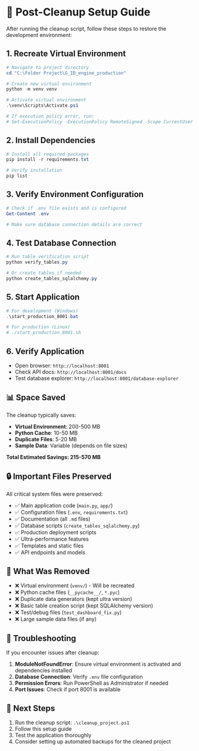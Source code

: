 # 🚀 Post-Cleanup Setup Guide

After running the cleanup script, follow these steps to restore the development environment:

## 1. Recreate Virtual Environment

```powershell
# Navigate to project directory
cd "C:\Folder Project\G_ID_engine_production"

# Create new virtual environment
python -m venv venv

# Activate virtual environment
.\venv\Scripts\Activate.ps1

# If execution policy error, run:
# Set-ExecutionPolicy -ExecutionPolicy RemoteSigned -Scope CurrentUser
```

## 2. Install Dependencies

```powershell
# Install all required packages
pip install -r requirements.txt

# Verify installation
pip list
```

## 3. Verify Environment Configuration

```powershell
# Check if .env file exists and is configured
Get-Content .env

# Make sure database connection details are correct
```

## 4. Test Database Connection

```powershell
# Run table verification script
python verify_tables.py

# Or create tables if needed
python create_tables_sqlalchemy.py
```

## 5. Start Application

```powershell
# For development (Windows)
.\start_production_8001.bat

# For production (Linux)
# ./start_production_8001.sh
```

## 6. Verify Application

- Open browser: `http://localhost:8001`
- Check API docs: `http://localhost:8001/docs`
- Test database explorer: `http://localhost:8001/database-explorer`

## 📊 Space Saved

The cleanup typically saves:
- **Virtual Environment**: 200-500 MB
- **Python Cache**: 10-50 MB  
- **Duplicate Files**: 5-20 MB
- **Sample Data**: Variable (depends on file sizes)

**Total Estimated Savings: 215-570 MB**

## 🔒 Important Files Preserved

All critical system files were preserved:
- ✅ Main application code (`main.py`, `app/`)
- ✅ Configuration files (`.env`, `requirements.txt`)
- ✅ Documentation (all `.md` files)
- ✅ Database scripts (`create_tables_sqlalchemy.py`)
- ✅ Production deployment scripts
- ✅ Ultra-performance features
- ✅ Templates and static files
- ✅ API endpoints and models

## 🚨 What Was Removed

- ❌ Virtual environment (`venv/`) - Will be recreated
- ❌ Python cache files (`__pycache__/`, `*.pyc`)
- ❌ Duplicate data generators (kept ultra version)
- ❌ Basic table creation script (kept SQLAlchemy version)
- ❌ Test/debug files (`test_dashboard_fix.py`)
- ❌ Large sample data files (if any)

## 🔧 Troubleshooting

If you encounter issues after cleanup:

1. **ModuleNotFoundError**: Ensure virtual environment is activated and dependencies installed
2. **Database Connection**: Verify `.env` file configuration
3. **Permission Errors**: Run PowerShell as Administrator if needed
4. **Port Issues**: Check if port 8001 is available

## 📝 Next Steps

1. Run the cleanup script: `.\cleanup_project.ps1`
2. Follow this setup guide
3. Test the application thoroughly
4. Consider setting up automated backups for the cleaned project